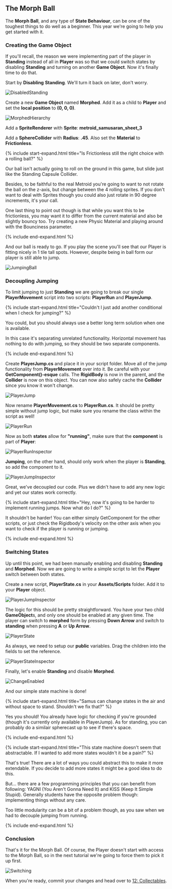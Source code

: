 ## The Morph Ball

The **Morph Ball**, and any type of **State Behaviour**, can be one of the toughest things to do well as a beginner. This year we're going to help you get started with it.

### Creating the Game Object

If you'll recall, the reason we were implementing part of the player in **Standing** instead of all in **Player** was so that we could switch states by disabling **Standing** and turning on another **Game Object**. Now it's finally time to do that.

Start by **Disabling** **Standing**. We'll turn it back on later, don't worry.

![DisabledStanding](./11/DisabledStanding.PNG)

Create a new **Game Object** named **Morphed**. Add it as a child to **Player** and set the **local position** to **(0, 0, 0)**.

![MorphedHierarchy](./11/MorphedHierarchy.PNG)

Add a **SpriteRenderer** with **Sprite**: **metroid\_samusaran\_sheet_3**

Add a **SphereCollider** with **Radius**: **.45**. Also set the **Material** to **Frictionless**.

{% include start-expand.html title="Is Frictionless still the right choice with a rolling ball?" %}
<p>Our ball isn't actually going to roll on the ground in this game, but slide just like the Standing Capsule Collider.</p>
<p>Besides, to be faithful to the real Metroid you're going to want to not rotate the ball on the z-axis, but change between the 4 rolling sprites. If you don't want to deal with Sprites though you could also just rotate in 90 degree increments, it's your call.</p>
<p>One last thing to point out though is that while you want this to be frictionless, you may want it to differ from the current material and also be slightly bouncy too. Try creating a new Physic Material and playing around with the Bounciness parameter.</p>
{% include end-expand.html %}

And our ball is ready to go. If you play the scene you'll see that our Player is fitting nicely in 1 tile tall spots. However, despite being in ball form our player is still able to jump.

![JumpingBall](./11/JumpingBall.GIF)

### Decoupling Jumping

To limit jumping to just **Standing** we are going to break our single **PlayerMovement** script into two scripts: **PlayerRun** and **PlayerJump**.

{% include start-expand.html title="Couldn't I just add another conditional when I check for jumping?" %}
<p>You could, but you should always use a better long term solution when one is available.</p> 
<p>In this case it's separating unrelated functionality. Horizontal movement has nothing to do with jumping, so they should be two separate components.</p>
{% include end-expand.html %}


Create **PlayerJump.cs** and place it in your script folder. Move all of the jump functionality from **PlayerMovement** over into it. Be careful with your **GetComponent()-esque** calls. The **RigidBody** is now in the parent, and the **Collider** is now on this object. You can now also safely cache the **Collider** since you know it won't change.

![PlayerJump](./11/PlayerJump.PNG)

Now rename **PlayerMovement.cs** to **PlayerRun.cs**. It should be pretty simple without jump logic, but make sure you rename the class within the script as well!

![PlayerRun](./11/PlayerRun.PNG)

Now as both **states** allow for **"running"**, make sure that the **component** is part of **Player**:

![PlayerRunInspector](./11/PlayerRunInspector.PNG)

**Jumping**, on the other hand, should only work when the player is **Standing**, so add the component to it.

![PlayerJumpInspector](./11/PlayerJumpInspector.PNG)

Great, we've decoupled our code. Plus we didn't have to add any new logic and yet our states work correctly.

{% include start-expand.html title="Hey, now it's going to be harder to implement running jumps. Now what do I do?" %}
<p>It shouldn't be harder! You can either simply GetComponent for the other scripts, or just check the Rigidbody's velocity on the other axis when you want to check if the player is running or jumping.</p>
{% include end-expand.html %}

### Switching States

Up until this point, we had been manually enabling and disabling **Standing** and **Morphed**. Now we are going to write a simple script to let the **Player** switch between both states.

Create a new script, **PlayerState.cs** in your **Assets/Scripts** folder. Add it to your **Player** object.

![PlayerJumpInspector](./11/PlayerStateInspector.PNG)

The logic for this should be pretty straightforward. You have your two child **GameObject**s, and only one should be enabled at any given time. The player can switch to **morphed** form by pressing **Down Arrow** and switch to **standing** when pressing **A** or **Up Arrow**. 

![PlayerState](./11/PlayerState.PNG)

As always, we need to setup our **public** variables. Drag the children into the fields to set the reference.

![PlayerStateInspector](./11/PlayerStateInspector.PNG)

Finally, let's enable **Standing** and disable **Morphed**.

![ChangeEnabled](./11/ChangeEnabled.PNG)

And our simple state machine is done!

{% include start-expand.html title="Samus can change states in the air and without space to stand. Shouldn't we fix that?" %}
<p>Yes you should! You already have logic for checking if you're grounded (though it's currently only available in PlayerJump). As for standing, you can probably do a similair spherecast up to see if there's space.</p>
{% include end-expand.html %}

{% include start-expand.html title="This state machine doesn't seem that abstractable. If I wanted to add more states wouldn't it be a pain?" %}
<p>That's true! There are a lot of ways you could abstract this to make it more extendable. If you decide to add more states it might be a good idea to do this.</p>
<p>But... there are a few programming principles that you can benefit from following: YAGNI (You Aren't Gonna Need It) and KISS (Keep It Simple Stupid). Generally students have the opposite problem though: implementing things without any care.</p>
<p>Too little modularity can be a bit of a problem though, as you saw when we had to decouple jumping from running.</p>
{% include end-expand.html %}

### Conclusion

That's it for the Morph Ball. Of course, the Player doesn't start with access to the Morph Ball, so in the next tutorial we're going to force them to pick it up first.

![Switching](./11/Switching.GIF)

When you're ready, commit your changes and head over to [12: Collectables](./12-Collectables).